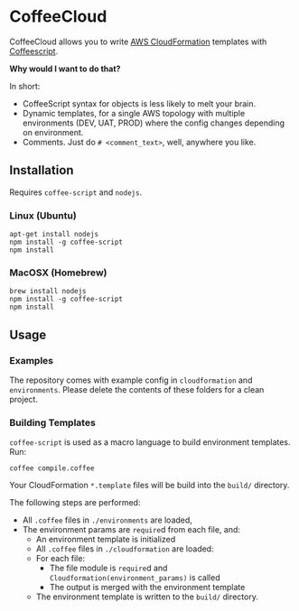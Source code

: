 # CoffeeCloud

CoffeeCloud allows you to write [AWS CloudFormation]() templates with [Coffeescript](http://coffeescript.org).

**Why would I want to do that?**

In short:

* CoffeeScript syntax for objects is less likely to melt your brain.
* Dynamic templates, for a single AWS topology with multiple environments (DEV, UAT, PROD) where the config changes depending on environment.
* Comments. Just do `# <comment_text>`, well, anywhere you like.

## Installation

Requires `coffee-script` and `nodejs`.

### Linux (Ubuntu)

	apt-get install nodejs
	npm install -g coffee-script
	npm install

### MacOSX (Homebrew)

	brew install nodejs
	npm install -g coffee-script
	npm install

## Usage

### Examples

The repository comes with example config in `cloudformation` and `environments`. Please delete the contents of these folders for a clean project.

### Building Templates

`coffee-script` is used as a macro language to build environment templates. Run:

	coffee compile.coffee

Your CloudFormation `*.template` files will be build into the `build/` directory.

The following steps are performed:

* All `.coffee` files in `./environments` are loaded, 
* The environment params are `require`d from each file, and:
	* An environment template is initialized
	* All `.coffee` files in `./cloudformation` are loaded:
	* For each file:
		* The file module is `require`d and `Cloudformation(environment_params)` is called
		* The output is merged with the environment template
	* The environment template is written to the `build/` directory.

	